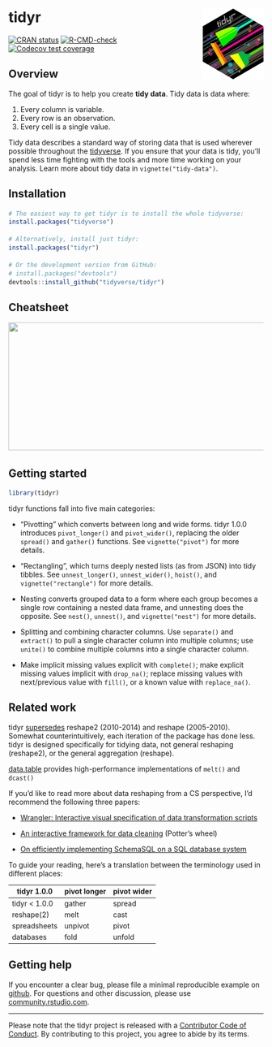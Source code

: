 
<!-- README.md is generated from README.Rmd. Please edit that file -->

# tidyr <a href='https://tidyr.tidyverse.org'><img src='man/figures/logo.png' align="right" height="139" /></a>

<!-- badges: start -->

[![CRAN
status](https://www.r-pkg.org/badges/version/tidyr)](https://cran.r-project.org/package=tidyr)
[![R-CMD-check](https://github.com/tidyverse/tidyr/actions/workflows/R-CMD-check.yaml/badge.svg)](https://github.com/tidyverse/tidyr/actions/workflows/R-CMD-check.yaml)
[![Codecov test
coverage](https://codecov.io/gh/tidyverse/tidyr/branch/main/graph/badge.svg)](https://app.codecov.io/gh/tidyverse/tidyr?branch=main)
<!-- badges: end -->

## Overview

The goal of tidyr is to help you create **tidy data**. Tidy data is data
where:

1.  Every column is variable.
2.  Every row is an observation.
3.  Every cell is a single value.

Tidy data describes a standard way of storing data that is used wherever
possible throughout the [tidyverse](https://www.tidyverse.org/). If you
ensure that your data is tidy, you’ll spend less time fighting with the
tools and more time working on your analysis. Learn more about tidy data
in `vignette("tidy-data")`.

## Installation

``` r
# The easiest way to get tidyr is to install the whole tidyverse:
install.packages("tidyverse")

# Alternatively, install just tidyr:
install.packages("tidyr")

# Or the development version from GitHub:
# install.packages("devtools")
devtools::install_github("tidyverse/tidyr")
```

## Cheatsheet

<a href="https://github.com/rstudio/cheatsheets/blob/master/tidyr.pdf"><img src="https://raw.githubusercontent.com/rstudio/cheatsheets/master/pngs/thumbnails/tidyr-thumbs.png" width="630" height="252"/></a>

## Getting started

``` r
library(tidyr)
```

tidyr functions fall into five main categories:

-   “Pivotting” which converts between long and wide forms. tidyr 1.0.0
    introduces `pivot_longer()` and `pivot_wider()`, replacing the older
    `spread()` and `gather()` functions. See `vignette("pivot")` for
    more details.

-   “Rectangling”, which turns deeply nested lists (as from JSON) into
    tidy tibbles. See `unnest_longer()`, `unnest_wider()`, `hoist()`,
    and `vignette("rectangle")` for more details.

-   Nesting converts grouped data to a form where each group becomes a
    single row containing a nested data frame, and unnesting does the
    opposite. See `nest()`, `unnest()`, and `vignette("nest")` for more
    details.

-   Splitting and combining character columns. Use `separate()` and
    `extract()` to pull a single character column into multiple columns;
    use `unite()` to combine multiple columns into a single character
    column.

-   Make implicit missing values explicit with `complete()`; make
    explicit missing values implicit with `drop_na()`; replace missing
    values with next/previous value with `fill()`, or a known value with
    `replace_na()`.

## Related work

tidyr
[supersedes](https://lifecycle.r-lib.org/articles/stages.html#superseded)
reshape2 (2010-2014) and reshape (2005-2010). Somewhat
counterintuitively, each iteration of the package has done less. tidyr
is designed specifically for tidying data, not general reshaping
(reshape2), or the general aggregation (reshape).

[data.table](https://rdatatable.gitlab.io/data.table) provides
high-performance implementations of `melt()` and `dcast()`

If you’d like to read more about data reshaping from a CS perspective,
I’d recommend the following three papers:

-   [Wrangler: Interactive visual specification of data transformation
    scripts](http://vis.stanford.edu/papers/wrangler)

-   [An interactive framework for data
    cleaning](https://www2.eecs.berkeley.edu/Pubs/TechRpts/2000/CSD-00-1110.pdf)
    (Potter’s wheel)

-   [On efficiently implementing SchemaSQL on a SQL database
    system](https://www.vldb.org/conf/1999/P45.pdf)

To guide your reading, here’s a translation between the terminology used
in different places:

| tidyr 1.0.0    | pivot longer | pivot wider |
|----------------|--------------|-------------|
| tidyr \< 1.0.0 | gather       | spread      |
| reshape(2)     | melt         | cast        |
| spreadsheets   | unpivot      | pivot       |
| databases      | fold         | unfold      |

## Getting help

If you encounter a clear bug, please file a minimal reproducible example
on [github](https://github.com/tidyverse/tidyr/issues). For questions
and other discussion, please use
[community.rstudio.com](https://community.rstudio.com/).

------------------------------------------------------------------------

Please note that the tidyr project is released with a [Contributor Code
of Conduct](https://tidyr.tidyverse.org/CODE_OF_CONDUCT.html). By
contributing to this project, you agree to abide by its terms.
